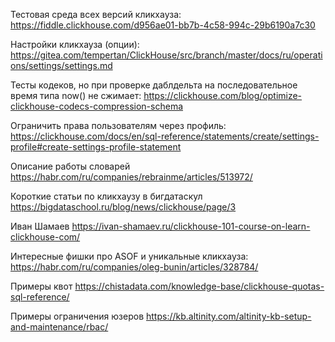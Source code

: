Тестовая среда всех версий кликхауза:
https://fiddle.clickhouse.com/d956ae01-bb7b-4c58-994c-29b6190a7c30

Настройки кликхауза (опции):
https://gitea.com/tempertan/ClickHouse/src/branch/master/docs/ru/operations/settings/settings.md

Тесты кодеков, но при проверке даблдельта на последовательное время типа now() не сжимает:
https://clickhouse.com/blog/optimize-clickhouse-codecs-compression-schema

Ограничить права пользователям через профиль:
https://clickhouse.com/docs/en/sql-reference/statements/create/settings-profile#create-settings-profile-statement

Описание работы словарей
https://habr.com/ru/companies/rebrainme/articles/513972/

Короткие статьи по кликхаузу в бигдатаскул
https://bigdataschool.ru/blog/news/clickhouse/page/3

Иван Шамаев
https://ivan-shamaev.ru/clickhouse-101-course-on-learn-clickhouse-com/

Интересные фишки про ASOF и уникальные кликхауза:
https://habr.com/ru/companies/oleg-bunin/articles/328784/

Примеры квот https://chistadata.com/knowledge-base/clickhouse-quotas-sql-reference/

Примеры ограничения юзеров https://kb.altinity.com/altinity-kb-setup-and-maintenance/rbac/
